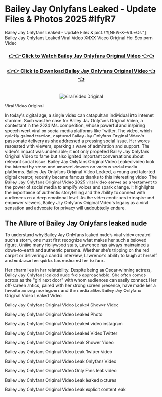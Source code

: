 # Bailey Jay Onlyfans Leaked - Update Files & Photos 2025 #IfyR7

Bailey Jay Onlyfans Leaked - Update Files & pict. !#[NEW-X~VIDEOs™] Bailey Jay Onlyfans Leaked Viral Video XNXX Video Original Hot Sex porn Video
<br>
<div align="center">
<h3><a href="https://links2leaks.com?utm_source=baileyjay&utm_medium=gitlong" rel="nofollow">👉👉 Click to Watch Bailey Jay Onlyfans Original Video 👈👈</a></h3>
<h3><a href="https://links2leaks.com?utm_source=baileyjay&utm_medium=gitlong" rel="nofollow">👉👉 Click to Download Bailey Jay Onlyfans Original Video 👈👈</a></h3>
<br>
<a href="https://links2leaks.com?utm_source=baileyjay&utm_medium=gitlong" rel="nofollow"><img src="https://i.ibb.co/Gkj2r4b/banner.png" alt="Viral Video Original" style="max-width: 100%; display: inline-block;" data-target="animated-image.originalImage"></a>
</div>

Viral Video Original

In today's digital age, a single video can catapult an individual into internet stardom. Such was the case for Bailey Jay Onlyfans Original Video, a contestant in the 2024 Ms. competition, whose powerful and inspiring speech went viral on social media platforms like Twitter.
The video, which quickly gained traction, captured Bailey Jay Onlyfans Original Video's passionate delivery as she addressed a pressing social issue. Her words resonated with viewers, sparking a wave of admiration and support. The video's impact was undeniable; it not only propelled Bailey Jay Onlyfans Original Video to fame but also ignited important conversations about relevant social issue.
Bailey Jay Onlyfans Original Video Leaked video took the internet by storm and amazed viewers on various social media platforms. Bailey Jay Onlyfans Original Video Leaked, a young and talented digital creator, recently became famous thanks to this interesting video.
The Bailey Jay Onlyfans Original Video 2025 viral video serves as a testament to the power of social media to amplify voices and spark change. It highlights the importance of authentic storytelling and the ability to connect with audiences on a deep emotional level. As the video continues to inspire and empower viewers, Bailey Jay Onlyfans Original Video's legacy as a viral sensation and advocate for privacy will undoubtedly endure.

<h2>The Allure of Bailey Jay Onlyfans leaked nude</h2>


To understand why Bailey Jay Onlyfans leaked nude’s viral video created such a storm, one must first recognize what makes her such a beloved figure. Unlike many Hollywood stars, Lawrence has always maintained a down-to-earth and authentic persona. Whether she’s tripping on the red carpet or delivering a candid interview, Lawrence’s ability to laugh at herself and embrace her quirks has endeared her to fans.

Her charm lies in her relatability. Despite being an Oscar-winning actress, Bailey Jay Onlyfans leaked nude feels approachable. She often comes across as the "girl next door" with whom audiences can easily connect. Her off-screen antics, paired with her strong screen presence, have made her a favorite among moviegoers and the media alike.
Bailey Jay Onlyfans Original Video Leaked Video

Bailey Jay Onlyfans Original Video Leaked Shower Video

Bailey Jay Onlyfans Original Video Leaked Photo

Bailey Jay Onlyfans Original Video Leaked video instagram

Bailey Jay Onlyfans Original Video Leaked Video Twitter

Bailey Jay Onlyfans Original Video Leak Shower Video

Bailey Jay Onlyfans Original Video Leak Twitter Video

Bailey Jay Onlyfans Original Video Leak Onlyfans Video

Bailey Jay Onlyfans Original Video Only Fans leak video

Bailey Jay Onlyfans Original Video Leak leaked pictures

Bailey Jay Onlyfans Original Video Leak explicit content leak